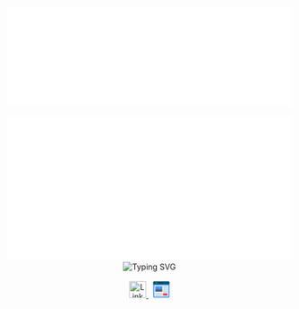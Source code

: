<!--
  [CSS 적용된 배너 만드는 방법]
  1. 배너 스타일 작성
    # Making Banner Application URL: https://www.canva.com/design/DAFl2y3Kd6w/TJbhZG05KsV6Q3VsUYHDDA/edit?ui=eyJBIjp7IkEiOiJkb3dubG9hZF9wbmciLCJGIjp0cnVlfSwiRSI6eyJBPyI6IkUifSwiRyI6eyJEIjp7IkEiOiJNQUZsMjY0OGdfYyIsIkIiOiJNVFprWkdRMU1USXRaREk0TnkwMFl6RTBMV0kxWXpZdFpqUTVNVGhoWmpVMk1qSXguaUNraG1VZzFhMkJ0Ml9LMzhXWDNZVWNmYl9rc3pXYXJZcFk4SzFBdmZuNCIsIkQiOnsiQT8iOiJBIiwiQSI6IkQifX19fQ
  2. img 태그에 추가할 svg 파일 생성 (foreignObject + HTML + CSS)
  3. svg 내부에 img 태그 생성 및 src에 base64 encoding image 할당
    # image -> base64 Application URL : https://www.base64-image.de/
-->
<div style="width: 100%;">
  <img src="assets/svgs/header.svg" alt="README Header" title="README Header" />
</div>

<br />

<div style="width: 100%;">
  <img src="assets/svgs/body.svg" alt="README Body" title="README Body" />
</div>

<div style="width: 100%;" align='center'>
  <img src="https://readme-typing-svg.demolab.com?font=Nunito&weight=700&size=24&duration=3000&pause=1000&color=3B3D3F&center=true&vCenter=true&width=300&height=30&lines=Feel+free+to+contact+me!+%F0%9F%98%81" alt="Typing SVG" />
</div>

<br />

<div align='center'>
  <a href="https://www.linkedin.com/in/windragon/">
    <img width="30px" height="30px" src="https://noticon-static.tammolo.com/dgggcrkxq/image/upload/v1577931228/noticon/m7laxwx6s1m5thit9ldj.png" title="LinkedIn" />
  </a>
  <span>&nbsp;</span>
  <a href="https://ryong.oopy.io/">
    <img width="30px" height="30px" src="assets/images/blog.png" title="Blog" />
  </a>
</div>
